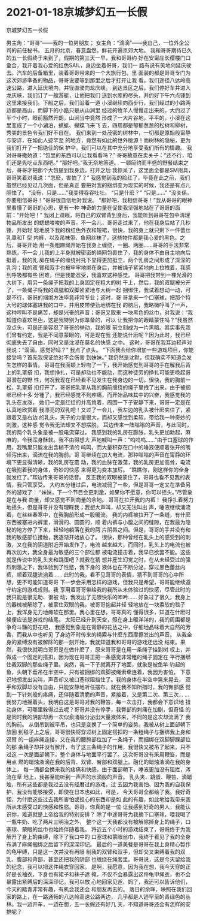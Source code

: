 # 2021-01-18京城梦幻五一长假



京城梦幻五一长假



男主角：“哥哥”——我的一位男朋友；
女主角：“滴滴”——我自己，一位外企公司的前任秘书。
五月的北京，春意盎然，鲜花开遍京郊大地。
我和哥哥期待已久的五一长假终于来到了，假期的第三天一早，我和哥哥约
好在安甯庄长缨楼门口彙合，我开着我心爱的红色SAIL，身边坐着哥哥，我们一
路有说有笑地向延庆驶去。汽车的后备箱里，装着哥哥带来的一个大旅行包，里
面装的都是哥哥专门为这次郊游準备的物品，哥哥说要等到那里之后才打开让我
看。我们途径八达岭高速公路，进入延庆境内，并径直驶向龙庆峡。
到达景区之后，我们停好车并进入龙庆峡，我们订了一艘游艇，让他把我们
送到水库的尽头，并约好下午六点锺到这里来接我们。下船之后，我们沿着一道
小溪继续向西步行，我们经过的小路两边都是高山，而脚下的小路只是从山涧里
经过的牧羊人慢慢走出来的。大约过了半个小时，眼前豁然开朗，山涧当中竟然
形成了一大片谷地，平平的，小溪在这里变成了一个小湖泊，蜻蜓、蝴蝶飞来飞
去，四周都是郁郁葱葱的松树和柳树，秀美的景色令我们好不自在。
我们来到一处茂密的树林中，一切都是原始般甯静与安详，在如此人迹罕至
的地方，竟然有如此的世外桃源！而树林的隐秘，更为我们打开了一把绝佳的保
护伞，我们可以在其中充分地享受我们所有的情趣。
我对哥哥撒娇道：“包里的东西可以让我看看吗？”
哥哥故意在卖关子：“还不行，咱们还是先吃点东西吧。”
“那好吧。”我无奈地答道。
一顿简约而丰盛的野餐结束之后，哥哥才把那个大包提到我身边，打开之后
我惊呆了，这里面全都是SM用具，哥哥笑着对我说：“怎麽，害怕了？”
我感觉到我的脸红了，毕竟在此之前，我们虽然已经见过几次面，但是真正
要把对我的捆绑变为现实的时候，我还是有点儿胆怯了。
“没有，只是……”我变得吞吞吐吐。
“只是什麽？”
“只是……”
“没关係，你要相信哥哥！”哥哥很自信地对我说。
“那好吧，我相信哥哥！”我从哥哥的眼神里看懂了哥哥的心思，更有一种
神奇的力量在促使我坚强地站在了哥哥的面前：“开始吧！”
我闭上双眼，将自己的双臂背到身后，我能听到哥哥在包中清理物品所发出
的蟋蟋唆唆的声音。不一会儿，哥哥走过来了，他在我身后站了几秒锺，开始轻
轻地脱下我的粉红色外衣和短裙，很快，我的身上就只剩下一件蕾丝乳罩和T
型
内裤，以及吊袜带、鱼网丝袜了，这些物件都是我心爱的黑色。之后，哥哥开始
用一条粗麻绳开始在我身上缠绕，一圈、两圈……哥哥的手法非常熟练，不一会
儿我的上半身就被密密的绳网包裹住了，我的身体不由自主地向后挺着，我的乳
房在绳子的缠绕衬托下显得更加挺立，两个乳房之间形成了深深的乳沟；我的双
臂和双手也被牢牢地绑在身后，并被绳子紧紧地向上拉拽着，我感到呼吸都有些
困难，但是我能忍受，我喜欢这种感觉。
哥哥把我带到一棵光滑的大树下，用另一条绳子把我的上身固定在粗大的树
干上，然后，我的双腿被分开了，一条绳子将我的双腿和双脚紧紧地与大树一起
捆绑住，我试着想动一动，可是不行，哥哥的捆绑方法毕竟非常专业；这时，哥
哥拿来一个口塞球，把那个特大号的球体塞进我的口中，并用皮带使劲地绑在我
的脑后，我略微哼叫了一声，这种哼叫不是痛苦，却是兴奋的声音；哥哥又取来
一块黑色的丝巾，对我说：“我知道你喜欢黑色，这是我特别为你準备的，可以
让我把你的眼睛蒙住吗？”我虽然没点头，可是还是容忍了哥哥的举动，我的眼
前立刻成为一片黑暗。其实事先我们曾有约定，我是不同意蒙眼的，可是现在我
还能说什麽呢？因为此时，我已经彻底失去了自由，同时又是沈浸在莫名的快感
之中。
这时，哥哥在我耳边轻声对我说：“滴滴，感觉好吗？”
我点了点头。
“下面我会给你增加一些游戏项目，你能接受吗？首先我保证绝对不会伤害
到妹妹。”
我仍然是沈默，但我确实不知道会发生怎样的事情。
哥哥在我面颊上轻吻了一下，我开始感觉到哥哥的手在解我后背上的乳罩搭
扣，我想挣扎，可是却动也不能动，而这种徒劳的挣扎可能更唤起哥哥潜在的野
性，何况我现在已经看不见发生在我身边的一切。很快，我的胸前一松，乳罩搭
扣打开了，哥哥把乳罩从我的胸前缠绕的绳子里拽了出来。由于被捆绑已经十多
分锺了，我已经感觉不到疼痛，而开始品味其中的兴奋，我感觉我的乳头在发涨，
她们一定是红红的并高耸着，周围一下子安静下来，哥哥一定是在认真地欣赏着
我漂亮的双乳吧！又过了一会儿，我左边的乳头被什麽夹住了，紧跟着又是右边
的乳头，夹子的力量很大，而却又感觉到柔软，带给我一种奇妙的刺激，这种感
觉令我无法却又不想摆脱。
耳边传来一阵嗡嗡的声音，与此同时，我的两个乳头象是被一股电流穿过，
我感到我的乳房在膨胀，乳头更加勃起，麻麻的，令我浑身酥软。我不由得想大
声地喊叫一声：“呜呜呜……”由于口塞球的作用，我嘴里只能发出含糊不清的
呜鸣，而大量积存在口中的唾液便顺着张开的嘴倾泻出来，滴流在我的胸前。哥
哥继续在加大电流，那种嗡嗡的声音在甯静的环境下更显得清晰，我的乳房在震
动，我的血脉在激蕩，我的乳房更加高耸，电流在吸附着我的身体，奇妙的快感
来得更为变本加厉。
“瞧瞧你，刚这样你的全身就发红了。”耳边传来哥哥的话音。
反正我的双眼被蒙住了，哥哥也看不见我的表情，我只管享受。
大约五分锺过后，电流减弱了一些，但是哥哥一定又在準备另外的游戏了：
“妹妹，下一个节目会更刺激，如果你不愿意，你可以摇头。”尽管象是在与我
商量，却又感觉不到商量的余地。
哥哥在拉开我的内裤！
我挣扎着努力地摇头，但是哥哥并没有理睬我；我想大声叫，却又无法叫出
声，唾液继续涌流着，在丝丝春寒中，在我胸前形成一股暖流。
我的内裤被拉开了一条缝，有什麽东西被塞进内裤里，滑滑的、圆圆的，顺
着内裤与小腹之间的缝隙，在我最为隐秘的地方停了下来，轻轻地躺落在我的两
片阴唇之间。但是，哥哥的手并没有和我的敏感部位接触，我逐渐开始放心了。
很快，那种曾经在乳头上的感受到的刺激，又在我的阴道附近开始发作了，电流
越来越大，而同时，乳头上的电流也被再次加大，我全身最为敏感的三个部位都
被电流撞击着，我早已欲罢不能。这些就是传说中的乳头夹和跳蛋吧？就我在猜
想并産生幻觉之时，在从未经受过的强烈刺激之下，我体验到了性慾，我下身的
液体也在不断分泌，穿过黑色蕾丝内裤，顺着双腿流淌着……
此时的我，看不见哥哥的表情，猜不到哥哥的心中所想，更不可能知道哥哥
下一步会采用怎样的游戏，但我只是希望，哥哥能继续遵守约定的游戏规则。我
享用着哥哥带给我的我所从未体验过的快感，尽管此时的我只能是很无助、很被
动，我发出了无限快乐的呻吟……
好象过了很久，我身上的器械被解除了，被蒙住双眼的我，被哥哥抱起并轻
轻地放在一块柔软的毯子上，我浑身无力地瘫软在那里。我心里在想，哥哥真的
懂得很多，知道在什麽时候便应该是游戏的结尾。
太阳已经升到天空，照在身上暖洋洋的，我的周围都是争奇斗豔的野花吧，
我感觉到象是在甯静的花丛之中，仔细地品味着大自然的芳香，而我从中也听见
了身边不时传来的绳索与什麽东西摩擦发出的声音。
从我全身的紧缚没有被解除的那一刻开始，我就知道我和哥哥的游戏还远没
结束。果然，我很快就明白哥哥是在做什麽了，原来哥哥是在用一条绳子挂到树
杈上，并做成一个固定的搭扣，因为现在哥哥正把一条感觉非常粗的绳子固定在
平行捆绑住我双脚的那些绳子里。突然，我一下子就离开了地面，就象是被鱼竿
钓起的鱼，头朝下垂吊在半空中，只有被捆绑的双脚被绳索牵连着，我因为害怕，
下意识地想发出尖叫，声音却又被口塞球阻挡住了。我的身体在半空中晃来晃去，
双手和双脚却没有自由，只能安静地听任摆布。就在我不知所措时，我的臀部感
觉到一下针刺般的疼痛，还伴随着清脆的声音，紧接着，又是第二次、第三次…
…我努力地摇着头，我明白这是哥哥对我的鞭笞，每一次击打，我都会下意识地
扭动身体，可哪里躲得过去呢？哥哥并没有停手，我臀部的刺痛在加剧，但奇怪
的是同时我的阴部却再一次似泉涌般分泌出大量液体来，不同的是这次却流满了
我的胸前。
从倒吊到被平吊，也只是变换了一个简单的姿势。我被从树上面部朝下放回
到毯子上之后，哥哥很快将穿过树上固定搭扣的一条粗绳子与捆绑我上身和双臂
的一组麻绳连接，又在我的腰胯部位加了一条绳子，而捆绑在双脚脚踝部位的那
条绳子却并没有解开，有了这三条绳子的作用，我很快又被吊了起来，只不过这
一次是面部朝下，整个身体与地面平行罢了。这次哥哥没有采用鞭笞，而是用点
燃的蜡烛液滴在我的后背、双臂、臀部和双腿上。融化的蜡烛液滴在我的身体上，
每一滴都会换来我的疼痛和快感，由于面部朝下，唾液更加没有阻拦，泻流在草
地上，我甚至能听到一声声的水滴般的声音。
乳头夹、跳蛋、鞭笞、滴蜡烛，所有这些都是我过去没有经曆过的游戏，过
去因为我害怕、因为我的自我保护，我没有能够接受，即使在日本也如此，可是，
今天哥哥全都给了我。我好奇怪，为什麽这些过去我所害怕或担心的东西却是如
此的有趣，如此地给我带来我所从未感受过的快感和性慾。哥哥，你真的是一位
让我感到好奇的男人，我能认识你，难道就是上帝给我的特别安排？
除了中途哥哥为我摘下口塞球，喂我喝了一瓶牛奶、吃了两片三明治之外，
整个这一天我都没有被解除掉身上的绳子，口塞球、蒙眼的丝巾也始终伴随着我。
将近五个小时的游戏结束了，哥哥终于为我解开了身上的束缚，除下了我口中的
口塞球和蒙眼丝巾，我终于看见了我的全身布满了麻绳捆绑之后留下的深深印记。
最后的一道美餐是哥哥在我上身精心製作的龟甲缚，只是这一次并没有再限
制我的双臂和双手，但却交叉束缚着我的双乳、腹部和背部，甚至还把我的阴部
也缠绕在绳套里。哥哥说，这是今天留给我的纪念，我可以把这件绳衣穿回家。
是啊，我愿意，因为我在想，我今天穿的正好是长袖衣，下身也有裙子和袜子遮
掩，不仅不会暴露出这件龟甲绳衣，也不会暴露出紧缚后的深深印记，我可以放
心地回家见爸、妈了，我还可以告诉他们，今天的踏青非常有趣，有机会我还会
和朋友再去的。
落日的余晖，映照在我们回家的路上，在一路通畅的八达岭高速公路两边，
几乎都是人迹罕至的青绿色的丛林。我一边开车，一边在想，五一长假还有好几
天，不知道哥哥还会有怎样的安排呢？


